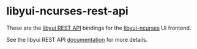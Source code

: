 # libyui-ncurses-rest-api

These are the [libyui REST API](https://github.com/libyui/libyui-rest-api)
bindings for the [libyui-ncurses](https://github.com/libyui/libyui-ncurses-rest-api)
UI frontend.

See the libyui REST API [documentation](https://github.com/libyui/libyui-rest-api)
for more details.
